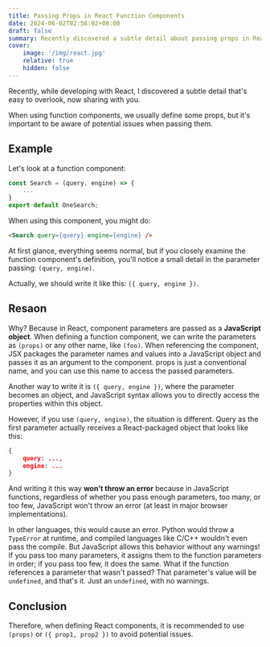 ```yaml
---
title: Passing Props in React Function Components
date: 2024-06-02T02:58:02+08:00
draft: false
summary: Recently discovered a subtle detail about passing props in React
cover:
    image: '/img/react.jpg'
    relative: true
    hidden: false
---
```


Recently, while developing with React, I discovered a subtle detail that's easy to overlook, now sharing with you.

When using function components, we usually define some props, but it's important to be aware of potential issues when passing them.

## Example

Let's look at a function component:

```jsx
const Search = (query, engine) => {
    ...
}
export default OneSearch;
```

When using this component, you might do:

```html
<Search query={query} engine={engine} />
```

At first glance, everything seems normal, but if you closely examine the function component's definition, you'll notice a small detail in the parameter passing: `(query, engine)`.

Actually, we should write it like this: `({ query, engine })`.

## Resaon

Why? Because in React, component parameters are passed as a **JavaScript object**. When defining a function component, we can write the parameters as `(props)` or any other name, like `(foo)`. When referencing the component, JSX packages the parameter names and values into a JavaScript object and passes it as an argument to the component. props is just a conventional name, and you can use this name to access the passed parameters.

Another way to write it is `({ query, engine })`, where the parameter becomes an object, and JavaScript syntax allows you to directly access the properties within this object.

However, if you use `(query, engine)`, the situation is different. Query as the first parameter actually receives a React-packaged object that looks like this:

```json
{
    query: ...,
    engine: ...
}
```

And writing it this way **won't throw an error** because in JavaScript functions, regardless of whether you pass enough parameters, too many, or too few, JavaScript won't throw an error (at least in major browser implementations).

In other languages, this would cause an error. Python would throw a `TypeError` at runtime, and compiled languages like C/C++ wouldn't even pass the compile. But JavaScript allows this behavior without any warnings! If you pass too many parameters, it assigns them to the function parameters in order; if you pass too few, it does the same. What if the function references a parameter that wasn't passed? That parameter's value will be `undefined`, and that's it. Just an `undefined`, with no warnings.

## Conclusion

Therefore, when defining React components, it is recommended to use `(props)` or `({ prop1, prop2 })` to avoid potential issues.

